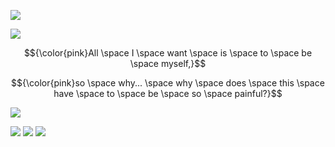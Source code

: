 ![](https://64.media.tumblr.com/a285dd315b2bf51ad6794fc4c0db848e/914a6aaac7e53504-cc/s1280x1920/4fb9c3838bf162d83f12bfc0d362cebba0a1b949.pnj)

![](https://64.media.tumblr.com/e9b45360a226a2ef549d30030b104d35/2d384ad5dda6873d-8f/s540x810/5dbbd6cb11059cf64774e7bcc0c1e6c268dd3b8e.gifv)


$${\color{pink}All \space I \space want \space is \space to \space be \space myself,}$$

$${\color{pink}so \space why... \space why \space does \space this \space have \space to \space be \space so \space painful?}$$

![](https://64.media.tumblr.com/0889bb90504d7391d5d1ee1ffa81437d/914a6aaac7e53504-12/s1280x1920/fb7515e441ba39843a34c342faf3fea507691324.pnj)

![](https://64.media.tumblr.com/fa07998217787e1042ffec1443ba51b1/ec62663de96c7c03-a3/s100x200/e9ca557a96d7c5d4b9184f9691f4501db4ee679e.pnj) ![](https://64.media.tumblr.com/daee87bd5b13b5b88bf495cff0617c0d/ec62663de96c7c03-fe/s100x200/8faf7a09c3939304ddf4a11dffc2c6139373e954.pnj) ![](https://64.media.tumblr.com/53722913c6824351b3fa140321f608c4/ec62663de96c7c03-be/s100x200/b9673504b27cf3d200eed2f32367973087c2ba63.pnj)
